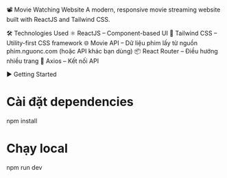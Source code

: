 📽️ Movie Watching Website
A modern, responsive movie streaming website built with ReactJS and Tailwind CSS.

🛠️ Technologies Used
⚛️ ReactJS – Component-based UI
💨 Tailwind CSS – Utility-first CSS framework
🌐 Movie API – Dữ liệu phim lấy từ nguồn phim.nguonc.com (hoặc API khác bạn dùng)
📦 React Router – Điều hướng nhiều trang
📁 Axios – Kết nối API

▶️ Getting Started
# Cài đặt dependencies
npm install

# Chạy local
npm run dev
